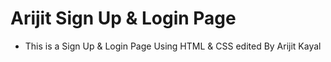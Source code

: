 # Arijit Sign Up & Login Page
- This is a Sign Up & Login Page Using HTML & CSS edited By Arijit Kayal
